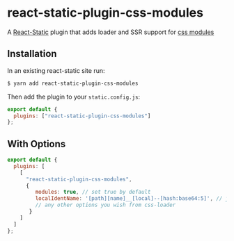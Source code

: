 # react-static-plugin-css-modules

A [React-Static](https://react-static.js.org) plugin that adds loader and SSR support for [css modules](https://github.com/css-modules/css-modules)

## Installation

In an existing react-static site run:

```bash
$ yarn add react-static-plugin-css-modules
```

Then add the plugin to your `static.config.js`:

```javascript
export default {
  plugins: ["react-static-plugin-css-modules"]
};
```

## With Options

```javascript
export default {
  plugins: [
    [
      "react-static-plugin-css-modules",
      {
         modules: true, // set true by default
         localIdentName: '[path][name]__[local]--[hash:base64:5]', // just an example
         // any other options you wish from css-loader
       }
    ]
  ]
};
```
